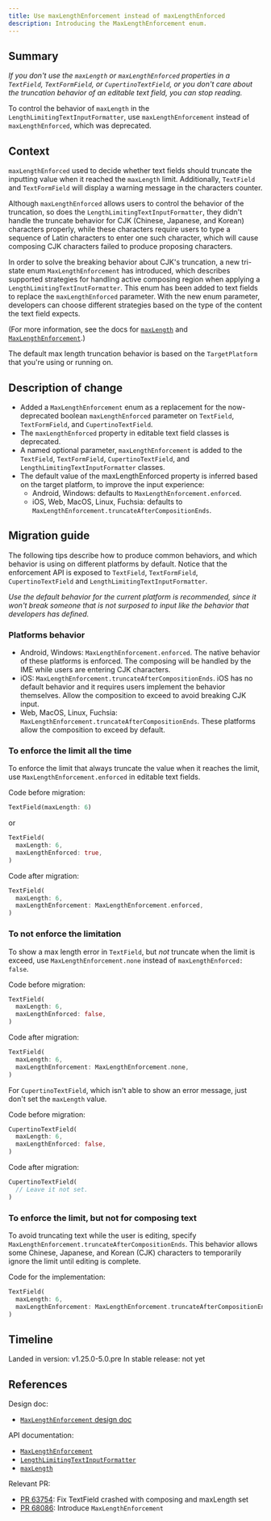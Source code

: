 ```yaml
---
title: Use maxLengthEnforcement instead of maxLengthEnforced
description: Introducing the MaxLengthEnforcement enum.
---
```


## Summary

_If you don't use the `maxLength` or `maxLengthEnforced` properties in a
`TextField`, `TextFormField`, or `CupertinoTextField`,
or you don't care about the truncation behavior of an
editable text field, you can stop reading._

To control the behavior of `maxLength`
in the `LengthLimitingTextInputFormatter`,
use `maxLengthEnforcement` instead of `maxLengthEnforced`, which was deprecated.

## Context

`maxLengthEnforced` used to decide whether text fields should truncate
the inputting value when it reached the `maxLength` limit. Additionally,
`TextField` and `TextFormField` will display a warning message in the
characters counter.

Although `maxLengthEnforced` allows users to control the behavior of the
truncation, so does the `LengthLimitingTextInputFormatter`, they didn't handle
the truncate behavior for CJK (Chinese, Japanese, and Korean) characters
properly, while these characters require users to type a sequence of Latin
characters to enter one such character, which will cause composing CJK
characters failed to produce proposing characters.

In order to solve the breaking behavior about CJK's truncation, a new tri-state
enum `MaxLengthEnforcement` has introduced, which describes supported strategies
for handling active composing region when applying a
`LengthLimitingTextInutFormatter`. This enum has been added to text fields to
replace the `maxLengthEnforced` parameter. With the new enum parameter,
developers can choose different strategies based on the type of the content
the text field expects.

(For more information, see the docs for [`maxLength`][] and
[`MaxLengthEnforcement`][].)

The default max length truncation behavior is based on the `TargetPlatform`
that you're using or running on.

## Description of change

* Added a `MaxLengthEnforcement` enum as a replacement for the now-deprecated
  boolean `maxLengthEnforced` parameter on `TextField`, `TextFormField`,
  and `CupertinoTextField`.
* The `maxLengthEnforced` property in editable text field classes is deprecated.
* A named optional parameter, `maxLengthEnforcement` is added to
  the `TextField`, `TextFormField`, `CupertinoTextField`,
  and `LengthLimitingTextInputFormatter` classes.
* The default value of the maxLengthEnforced property is inferred based on the
  target platform, to improve the input experience:
  * Android, Windows: defaults to `MaxLengthEnforcement.enforced`.
  * iOS, Web, MacOS, Linux, Fuchsia: defaults to
    `MaxLengthEnforcement.truncateAfterCompositionEnds`.

## Migration guide

The following tips describe how to produce common behaviors, and which behavior
is using on different platforms by default. Notice that the enforcement API is
exposed to `TextField`, `TextFormField`, `CupertinoTextField` and
`LengthLimitingTextInputFormatter`.

_Use the default behavior for the current platform is recommended, since it
won't break someone that is not surposed to input like the behavior that
developers has defined._

### Platforms behavior

* Android, Windows: `MaxLengthEnforcement.enforced`. The native behavior of
  these platforms is enforced. The composing will be handled by the IME while
  users are entering CJK characters.
* iOS: `MaxLengthEnforcement.truncateAfterCompositionEnds`. iOS has no default
  behavior and it requires users implement the behavior themselves. Allow the
  composition to exceed to avoid breaking CJK input.
* Web, MacOS, Linux, Fuchsia: `MaxLengthEnforcement.truncateAfterCompositionEnds`.
  These platforms allow the composition to exceed by default.

### To enforce the limit all the time

To enforce the limit that always truncate the value when it reaches the limit,
use `MaxLengthEnforcement.enforced` in editable text fields.

Code before migration:

<!-- skip -->
```dart
TextField(maxLength: 6)
```

or 

<!-- skip -->
```dart
TextField(
  maxLength: 6,
  maxLengthEnforced: true,
)
```

Code after migration:

<!-- skip -->
```dart
TextField(
  maxLength: 6,
  maxLengthEnforcement: MaxLengthEnforcement.enforced,
)
```

### To not enforce the limitation

To show a max length error in `TextField`, but _not_ truncate when the limit
is exceed, use `MaxLengthEnforcement.none` instead of
`maxLengthEnforced: false`.

Code before migration:

<!-- skip -->
```dart
TextField(
  maxLength: 6,
  maxLengthEnforced: false,
)
```

Code after migration:

<!-- skip -->
```dart
TextField(
  maxLength: 6,
  maxLengthEnforcement: MaxLengthEnforcement.none,
)
```

For `CupertinoTextField`, which isn't able to show an error message,
just don't set the `maxLength` value.

Code before migration:

<!-- skip -->
```dart
CupertinoTextField(
  maxLength: 6,
  maxLengthEnforced: false,
)
```

Code after migration:

<!-- skip -->
```dart
CupertinoTextField(
  // Leave it not set.
)
```

### To enforce the limit, but not for composing text

To avoid truncating text while the user is editing, specify
`MaxLengthEnforcement.truncateAfterCompositionEnds`. This behavior allows some
Chinese, Japanese, and Korean (CJK) characters to temporarily ignore the limit
until editing is complete.

Code for the implementation:

<!-- skip -->
```dart
TextField(
  maxLength: 6,
  maxLengthEnforcement: MaxLengthEnforcement.truncateAfterCompositionEnds, // <-- Temporarily lift the limit
)
```

## Timeline

Landed in version: v1.25.0-5.0.pre
In stable release: not yet

## References

Design doc:
* [`MaxLengthEnforcement` design doc][]

API documentation:
* [`MaxLengthEnforcement`][]
* [`LengthLimitingTextInputFormatter`][]
* [`maxLength`][]

Relevant PR:
* [PR 63754][]: Fix TextField crashed with composing and maxLength set
* [PR 68086][]: Introduce `MaxLengthEnforcement`

[PR 63754]: {{site.github}}//flutter/flutter/pull/63754

[PR 68086]: {{site.github}}/flutter/flutter/pull/68086

[`MaxLengthEnforcement` design doc]: /go/max-length-enforcement

[`MaxLengthEnforcement`]: {{site.master-api}}/flutter/services/MaxLengthEnforcement-class.html

[`LengthLimitingTextInputFormatter`]: {{site.master-api}}/flutter/services/LengthLimitingTextInputFormatter-class.html

[`maxLength`]: {{site.master-api}}/flutter/services/LengthLimitingTextInputFormatter/maxLength.html
